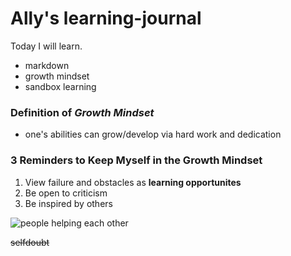 # Ally's learning-journal

Today I will learn.
- markdown
- growth mindset
- sandbox learning

### Definition of *Growth Mindset*
- one's abilities can grow/develop via hard work and dedication

### 3 Reminders to Keep Myself in the Growth Mindset
1. View failure and obstacles as **learning opportunites**
1. Be open to criticism
1. Be inspired by others 

![people helping each other](https://encrypted-tbn0.gstatic.com/images?q=tbn:ANd9GcSYJi8JILUcmVbmER-ucoH6qZbt46e2QIBU3YzFrMlNXUJQCM61)

~~selfdoubt~~


